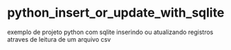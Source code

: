 # python_insert_or_update_with_sqlite
exemplo de projeto python com sqlite inserindo ou atualizando registros atraves de leitura de um arquivo csv

